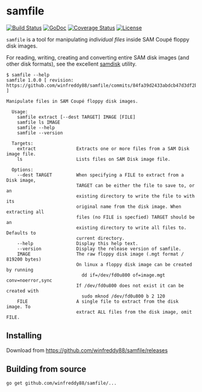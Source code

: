 # samfile

[![Build Status](https://img.shields.io/travis/winfreddy88/samfile.svg?style=flat-square&label=build+status)](https://travis-ci.org/winfreddy88/samfile)
[![GoDoc](https://godoc.org/github.com/winfreddy88/samfile?status.svg)](https://godoc.org/github.com/winfreddy88/samfile)
[![Coverage Status](https://coveralls.io/repos/winfreddy88/samfile/badge.svg?branch=master&service=github)](https://coveralls.io/github/winfreddy88/samfile?branch=master)
[![License](https://img.shields.io/badge/license-MIT-orange.svg)](https://opensource.org/licenses/MIT)

`samfile` is a tool for manipulating _individual files_ inside SAM Coupé floppy
disk images.

For reading, writing, creating and converting entire SAM disk images (and other
disk formats), see the excellent [samdisk](https://simonowen.com/samdisk)
utility.

```
$ samfile --help
samfile 1.0.0 [ revision: https://github.com/winfreddy88/samfile/commits/84fa39d2433abdcb47d3df2b6e1a25c36ac587da ]

Manipulate files in SAM Coupé floppy disk images.

  Usage:
    samfile extract [--dest TARGET] IMAGE [FILE]
    samfile ls IMAGE
    samfile --help
    samfile --version

  Targets:
    extract               Extracts one or more files from a SAM Disk image file.
    ls                    Lists files on SAM Disk image file.

  Options:
    --dest TARGET         When specifying a FILE to extract from a Disk image,
                          TARGET can be either the file to save to, or an
                          existing directory to write the file to with its
                          original name from the disk image. When extracting all
                          files (no FILE is specfied) TARGET should be an
                          existing directory to write all files to. Defaults to
                          current directory.
    --help                Display this help text.
    --version             Display the release version of samfile.
    IMAGE                 The raw floppy disk image (.mgt format / 819200 bytes)
                          On linux a floppy disk image can be created by running
                            dd if=/dev/fd0u800 of=image.mgt conv=noerror,sync
                          If /dev/fd0u800 does not exist it can be created with
                            sudo mknod /dev/fd0u800 b 2 120
    FILE                  A single file to extract from the disk image. To
                          extract ALL files from the disk image, omit FILE.
```

## Installing

Download from https://github.com/winfreddy88/samfile/releases

## Building from source

```
go get github.com/winfreddy88/samfile/...
```
